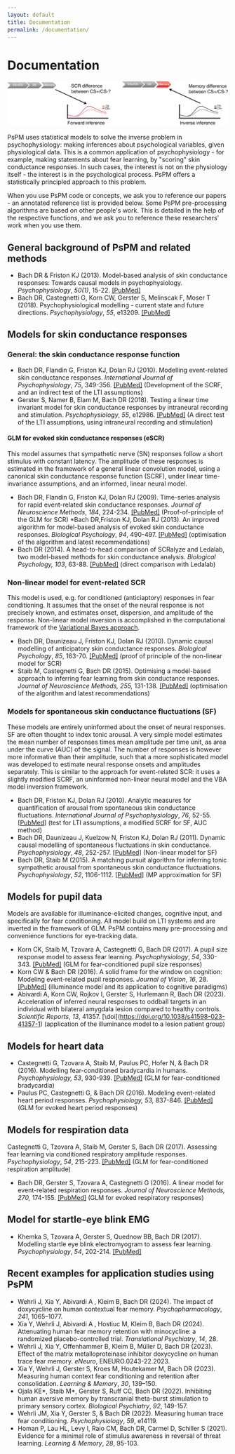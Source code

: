```yaml
---
layout: default
title: Documentation
permalink: /documentation/
---
```


# Documentation

![](images/PsPM_Website_Figure_2.png)

PsPM uses statistical models to solve the inverse problem in psychophysiology: 
making inferences about
psychological variables, given physiological data. This is a common
application of psychophysiology - for example, making statements about
fear learning, by "scoring" skin conductance responses. In such cases,
the interest is not on the physiology itself - the interest is in the
psychological process. PsPM offers a statistically principled approach to
this problem. 

When you use PsPM code or concepts, we ask you to
reference our papers - an annotated reference list is provided below. 
Some PsPM pre-processing algorithms are based on other
people's work. This is detailed in the help of the respective
functions, and we ask you to reference these researchers' work
when you use them.

## General background of PsPM and related methods
* Bach DR & Friston KJ (2013). Model-based analysis of skin conductance
responses: Towards causal models in psychophysiology.
*Psychophysiology*, *50(1)*, 15-22.
[\[PubMed\]](http://www.ncbi.nlm.nih.gov/pubmed/23094650)
* Bach DR,
Castegnetti G, Korn CW, Gerster S, Melinscak F, Moser T (2018).
Psychophysiological modelling - current state and future directions.
*Psychophysiology*, *55*, e13209.
[\[PubMed\]](https://www.ncbi.nlm.nih.gov/pubmed/30175471)

## Models for skin conductance responses
### General: the skin conductance response function
* Bach DR, Flandin G, Friston KJ, Dolan RJ (2010). Modelling event-related
skin conductance responses. *International Journal of Psychophysiology*,
*75*, 349-356. [\[PubMed\]](http://www.ncbi.nlm.nih.gov/pubmed/20093150) (Development of the SCRF, and an indirect test of the LTI assumptions)
* Gerster S, Namer B, Elam M, Bach DR (2018). Testing a linear time
invariant model for skin conductance responses by intraneural recording
and stimulation. *Psychophysiology*, *55*, e12986.
[\[PubMed\]](https://www.ncbi.nlm.nih.gov/pubmed/28862764) (A direct test of the LTI assumptions, using intraneural recording and stimulation)

#### GLM for evoked skin conductance responses (eSCR)
This model assumes that
sympathetic nerve (SN) responses follow a short stimulus with constant
latency. The amplitude of these responses is estimated in the framework
of a general linear convolution model, using a canonical skin
conductance response function (SCRF), under linear time-invariance
assumptions, and an informed, linear neural model.

* Bach DR, Flandin G, Friston KJ, Dolan RJ (2009).
Time-series analysis for rapid event-related skin conductance responses.
*Journal of Neuroscience Methods*, *184*, 224-234.
[\[PubMed\]](http://www.ncbi.nlm.nih.gov/pubmed/19686778) (Proof-of-principle of the GLM for SCR) 
*Bach DR,Friston KJ, Dolan RJ (2013). An improved algorithm for model-based
analysis of evoked skin conductance responses. *Biological Psychology*,
*94*, 490-497. [\[PubMed\]](http://www.ncbi.nlm.nih.gov/pubmed/24063955) (optimisation of the algorithm and latest recommendations)
* Bach DR (2014). A head-to-head comparison of SCRalyze and Ledalab, two
model-based methods for skin conductance analysis. *Biological
Psychology, 103*, 63-88.
[\[PubMed\]](http://www.ncbi.nlm.nih.gov/pubmed/25148785) (direct comparison with Ledalab)

### Non-linear model for event-related SCR
This model is used, e.g. for
conditioned (anticiaptory) responses in fear conditioning. It assumes that the onset
of the neural response is not precisely known, and estimates onset,
dispersion, and amplitude of the response. Non-linear model
inversion is accomplished in the computational framework of the [Variational Bayes approach](https://doi.org/10.1371/journal.pcbi.1003441).

* Bach DR, Daunizeau J, Friston KJ, Dolan
RJ (2010). Dynamic causal modelling of anticipatory skin conductance
responses. *Biological Psychology*, *85*, 163-70.
[\[PubMed\]](http://www.ncbi.nlm.nih.gov/pubmed/20599582) (proof of principle of the non-linear model for SCR)
* Staib M,
Castegnetti G, Bach DR (2015). Optimising a model-based approach to
inferring fear learning from skin conductance responses. *Journal of
Neuroscience Methods, 255,* 131-138.
[\[PubMed\]](https://www.ncbi.nlm.nih.gov/pubmed/26291885) (optimisation of the algorithm and latest recommendations)

### Models for spontaneous skin conductance fluctuations (SF)
These models are
entirely uninformed about the onset of neural responses. SF are often
thought to index tonic arousal. A very simple model estimates the mean
number of responses times mean amplitude per time unit, as area under
the curve (AUC) of the signal. The number of responses is however more
informative than their amplitude, such that a more sophisticated model
was developed to estimate neural response onsets and amplitudes
separately. This is similar to the approach for event-related SCR: it
uses a slightly modified SCRF, an uninformed non-linear neural model and
the VBA model inversion framework.

* Bach DR,
Friston KJ, Dolan RJ (2010). Analytic measures for quantification of
arousal from spontaneous skin conductance fluctuations. *International
Journal of Psychophysiology*, *76*, 52-55.
[\[PubMed\]](http://www.ncbi.nlm.nih.gov/pubmed/20144665) (test for LTI
assumptions, a modified SCRF for SF, AUC method)
* Bach DR, Daunizeau J, Kuelzow
N, Friston KJ, Dolan RJ (2011). Dynamic causal modelling of spontaneous
fluctuations in skin conductance. *Psychophysiology*, *48*, 252-257.
[\[PubMed\]](http://www.ncbi.nlm.nih.gov/pubmed/20557485) (Non-linear model for SF)
* Bach DR, Staib M (2015). A matching pursuit algorithm for inferring
tonic sympathetic arousal from spontaneous skin conductance
fluctuations. *Psychophysiology*, *52*, 1106-1112.
[\[PubMed\]](http://www.ncbi.nlm.nih.gov/pubmed/25930177) (MP approximation for SF)

## Models for pupil data
Models are available for illuminance-elicited changes, cognitive input,
and specifically for fear conditioning. All model build on LTI systems
and are inverted in the framework of GLM. PsPM contains many
pre-processing and convenience functions for eye-tracking data.

* Korn CK, Staib M, Tzovara A, Castegnetti G, Bach DR (2017). A pupil
size response model to assess fear learning. *Psychophysiology*, *54*,
330-343. [\[PubMed\]](https://www.ncbi.nlm.nih.gov/pubmed/27925650) (GLM for fear-conditioned pupil size responses)
* Korn CW & Bach DR (2016). A solid frame for the window on
cognition: Modeling event-related pupil responses. *Journal of Vision*,
*16*, 28. [\[PubMed\]](https://www.ncbi.nlm.nih.gov/pubmed/26894512) (illuminance model and its application to cognitive paradigms)
* Abivardi A, Korn CW, Rojkov I, Gerster S, Hurlemann R, Bach DR (2023). Acceleration of inferred neural responses to oddball targets in an individual with bilateral amygdala lesion compared to healthy controls. *Scientific Reports*, *13*, 41357. [\doi\](https://doi.org/10.1038/s41598-023-41357-1) (application of the illuminance model to a lesion patient group)


## Models for heart data
* Castegnetti G, Tzovara A, Staib M, Paulus PC, Hofer N, & Bach DR (2016).
Modelling fear-conditioned bradycardia in humans. *Psychophysiology,
53*, 930-939. [\[PubMed\]](https://www.ncbi.nlm.nih.gov/pubmed/26950648) (GLM for fear-conditioned bradycardia)
* Paulus PC, Castegnetti
G, & Bach DR (2016). Modeling event-related heart period responses.
*Psychophysiology, 53,* 837-846.
[\[PubMed\]](https://www.ncbi.nlm.nih.gov/pubmed/26849101) (GLM for evoked heart period responses)


## Models for respiration data
Castegnetti G, Tzovara A, Staib M, Gerster S, Bach DR (2017).
Assessing fear learning via conditioned respiratory amplitude responses.
*Psychophysiology*, *54*, 215-223.
[\[PubMed\]](https://www.ncbi.nlm.nih.gov/pubmed/27933608) (GLM for fear-conditioned respiration amplitude)
* Bach DR, Gerster S, Tzovara A, Castegnetti G (2016).
A linear model for event-related respiration responses. *Journal of
Neuroscience Methods, 270,* 174-155.
[\[PubMed\]](https://www.ncbi.nlm.nih.gov/pubmed/27268156) (GLM for evoked respiratory responses)


## Model for startle-eye blink EMG
* Khemka S, Tzovara A, Gerster S,
Quednow BB, Bach DR (2017). Modelling startle eye blink electromyogram
to assess fear learning. *Psychophysiology*, *54*, 202-214.
[\[PubMed\]](https://www.ncbi.nlm.nih.gov/pubmed/27753123)

## Recent examples for application studies using PsPM
* Wehrli J, Xia Y, Abivardi A , Kleim B, Bach DR (2024). The impact of doxycycline on human contextual fear memory. *Psychopharmacology*, *241*, 1065–1077.
* Xia Y, Wehrli J, Abivardi A , Hostiuc M, Kleim B, Bach DR (2024). Attenuating human fear memory retention with minocycline: a randomized placebo-controlled trial. *Translational Psychiatry*, *14*, 28.
* Wehrli J, Xia Y, Offenhammer B, Kleim B, Müller D, Bach DR (2023). Effect of the matrix metalloproteinase inhibitor doxycycline on human trace fear memory. *eNeuro*, ENEURO.0243-22.2023.
* Xia Y, Wehrli J, Gerster S, Kroes M, Houtekamer M, Bach DR (2023). Measuring human context fear conditioning and retention after consolidation. *Learning & Memory*, *30*, 139–150.
* Ojala KE*, Staib M*, Gerster S, Ruff CC, Bach DR (2022). Inhibiting human aversive memory by transcranial theta-burst stimulation to primary sensory cortex. *Biological Psychiatry*, *92*, 149-157.
* Wehrli JM, Xia Y, Gerster S, & Bach DR (2022). Measuring human trace fear conditioning. *Psychophysiology*, *59*, e14119.
* Homan P, Lau HL, Levy I, Raio CM, Bach DR, Carmel D, Schiller S (2021). Evidence for a minimal role of stimulus awareness in reversal of threat learning. *Learning & Memory*, *28*, 95-103.
